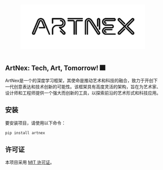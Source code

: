 <p align="center">
  <img src="ArtNex.png" alt="ArtNex" style="display:block; margin:auto; transform: scale(0.8);" />
</p>

## ArtNex: Tech, Art, Tomorrow! 🎆

ArtNex是一个的深度学习框架，其使命是推动艺术和科技的融合，致力于开创下一代创意表达和技术创新的可能性。该框架具有高度灵活的架构，旨在为艺术家、设计师和工程师提供一个强大而创新的工具，以探索前沿的艺术形式和科技应用。

## 安装

要安装项目，请使用以下命令：

```python
pip install artnex
```

## 许可证

本项目采用 [MIT 许可证](./LICENSE)。
